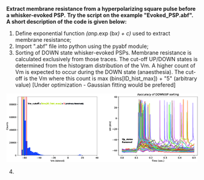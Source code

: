 **Extract membrane resistance from a hyperpolarizing square pulse before a whisker-evoked PSP.**
**Try the script on the example "Evoked_PSP.abf". A short description of the code is given below:**

1) Define exponential function *(a*np.exp (b*x) + c)* used to extract membrane resistance;
2) Import ".abf" file into python using the pyabf module;
3) Sorting of DOWN state whisker-evoked PSPs. Membrane resistance is calculated exclusively from those traces.
The cut-off UP/DOWN states is determined from the histogram distribution of the Vm. A higher count of Vm is expected to occur during the DOWN state (anaesthesia). The cut-off is the Vm where this count is max (bins[ID_hist_max]) + "5" (arbitrary value)  [Under optimization - Gaussian fitting would be prefered]

<p align="center">
  <img src="https://github.com/tmcampelo/Electrophysiology_Analysis/blob/master/Membrane_Resistance/Example_Figures/Rin_UpStatesRemoved5.jpg">
</p>

4)


